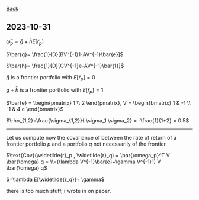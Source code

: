 
[Back](../00.md)

## 2023-10-31

$\bar{\omega}_p = \bar{g} + \bar{h} E[\widetilde{r}_p]$

$\bar{g}= \frac{1}{D}[BV^{-1}1-AV^{-1}\bar{e}]$

$\bar{h}= \frac{1}{D}[CV^{-1}e-AV^{-1}\bar{1}]$

$\bar{g}$ is a frontier portfolio with $E[\widetilde{r}_p] = 0$ 

$\bar{g} + \bar{h}$ is a frontier portfolio with $E[\widetilde{r}_p] = 1$

$\bar{e} =
\begin{pmatrix}
1 \\ 2
\end{pmatrix},
V = \begin{bmatrix}
1 & -1 \\
-1 & 4 c
\end{bmatrix}$ 

$\rho_{1,2}=\frac{\sigma_{1,2}}{ \sigma_1 \sigma_2} = -\frac{1}{1*2} = 0.5$

---

Let us compute now the covariance of between the rate of return of a frontier portfolio $p$ and a portfolio $q$ not necessarily of the frontier.

$\text{Cov}(\widetilde{r}_p , \widetilde{r}_q) = \bar{\omega_p}^T V \bar{\omega} q =
\\=(\lambda V^{-1}\bar{e}+\gamma V^{-1}1) V \bar{\omega} q$

$=\lambda E[\widetilde{r_q}]+ \gamma$


there is too much stuff, i wrote in on paper.










